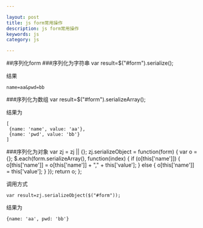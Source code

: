 ```yaml
---

layout: post
title: js form常用操作
description: js form常用操作
keywords: js
category: js

---
```


##序列化form
###序列化为字符串
	var result=$("#form").serialize();

结果 

	name=aa&pwd=bb

###序列化为数组
	var result=$("#form").serializeArray();

结果为  

	[ 
	 {name: 'name', value: 'aa'}, 
	 {name: 'pwd', value: 'bb'}
	]

###序列化为对象
	var zj = zj || {};
	zj.serializeObject = function(form) {
		var o = {};
		$.each(form.serializeArray(), function(index) {
			if (o[this['name']]) {
				o[this['name']] = o[this['name']] + "," + this['value'];
			} else {
				o[this['name']] = this['value'];
			}
		});
		return o;
	};

调用方式

	var result=zj.serializeObject($("#form"));

结果为  


	{name: 'aa', pwd: 'bb'} 
	
